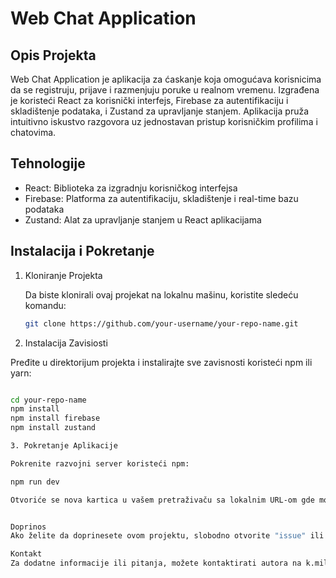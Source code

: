 # Web Chat Application

## Opis Projekta

Web Chat Application je aplikacija za ćaskanje koja omogućava korisnicima da se registruju, prijave i razmenjuju poruke u realnom vremenu. Izgrađena je koristeći React za korisnički interfejs, Firebase za autentifikaciju i skladištenje podataka, i Zustand za upravljanje stanjem. Aplikacija pruža intuitivno iskustvo razgovora uz jednostavan pristup korisničkim profilima i chatovima. 

## Tehnologije

- React: Biblioteka za izgradnju korisničkog interfejsa
- Firebase: Platforma za autentifikaciju, skladištenje i real-time bazu podataka
- Zustand: Alat za upravljanje stanjem u React aplikacijama

## Instalacija i Pokretanje

1. Kloniranje Projekta

   Da biste klonirali ovaj projekat na lokalnu mašinu, koristite sledeću komandu:

   ```bash
   git clone https://github.com/your-username/your-repo-name.git

2. Instalacija Zavisiosti

Pređite u direktorijum projekta i instalirajte sve zavisnosti koristeći npm ili yarn:

```bash

cd your-repo-name
npm install
npm install firebase
npm install zustand

3. Pokretanje Aplikacije

Pokrenite razvojni server koristeći npm:

npm run dev

Otvoriće se nova kartica u vašem pretraživaču sa lokalnim URL-om gde možete videti aplikaciju, obično na http://localhost:5173.


Doprinos
Ako želite da doprinesete ovom projektu, slobodno otvorite "issue" ili napravite "pull request" sa svojim predlozima i ispravkama.

Kontakt
Za dodatne informacije ili pitanja, možete kontaktirati autora na k.milovanovic55@gmail.com.
